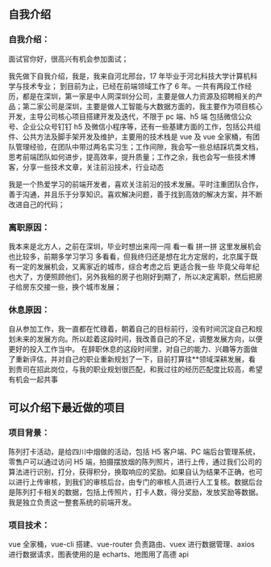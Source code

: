 ## 自我介绍

### 自我介绍：

面试官你好，很高兴有机会参加面试；

我先做下自我介绍，我是，我来自河北邢台，17 年毕业于河北科技大学计算机科学与技术专业；
到目前为止，已经在前端领域工作了 6 年。一共有两段工作经历，都是在深圳，第一家是中人网深圳分公司，主要是做人力资源及招聘相关的产品；第二家公司是深圳，主要是做人工智能与大数据方面的，我主要作为项目核心开发，主导公司核心项目搭建开发及迭代，不限于 pc 端、h5 端 包括微信公众号、企业公众号钉钉 h5 及微信小程序等，还有一些基建方面的工作，包括公共组件、公共方法及脚手架开发及维护，主要用的技术栈是 vue 及 vue 全家桶，有团队管理经验，在团队中带过两名实习生；工作间隙，我会写一些总结踩坑类文档，思考前端团队如何进步，提高效率，提升质量；工作之余，我也会写一些技术博客，分享一些技术文章，关注前沿技术，行业动态

我是一个热爱学习的前端开发者，喜欢关注前沿的技术发展。平时注重团队合作，善于沟通，并且乐于分享知识。喜欢解决问题，善于找到高效的解决方案，并不断改进自己的代码；

### 离职原因：

我本来是北方人，之前在深圳，毕业时想出来闯一闯 看一看 拼一拼 这里发展机会也比较多，前期多学习学习 多看看，但我终归还是想在北方定居的，北京属于既有一定的发展机会，又离家近的城市，综合考虑之后 更适合我一些
毕竟父母年纪也大了，方便照顾他们，另外我租的房子也刚好到期了，所以决定离职，然后把房子给房东交接一些，换个城市发展；

### 休息原因：

自从参加工作，我一直都在忙碌着，朝着自己的目标前行，没有时间沉淀自己和规划未来的发展方向。所以趁着这段时间，我改善自己的不足，调整发展方向，以便更好的投入工作当中。
在辞职休息的这段时间里，对自己的能力、兴趣等方面做了重新评估，并对自己的职业重新规划了一下，目前打算往\*\*领域深耕发展，看到贵司在招此岗位，与我的职业规划很匹配，和我过往的经历匹配度比较高，希望有机会一起共事

## 可以介绍下最近做的项目

### 项目背景：

陈列打卡活动，是给四川中烟做的活动，包括 H5 客户端、PC 端后台管理系统，零售户可以通过访问 H5 端，拍摄摆放烟的陈列照片，进行上传，通过我们公司的算法进行识别，打分，获得积分，换取响应的奖励。如果自认为结果不正确，也可以进行上传审核，到我们的审核后台，由专门的审核人员进行人工复核。数据后台是陈列打卡相关的数据，包括上传照片，打卡人数，得分奖励，发放奖励等数据。我是独立负责这一整套系统的前端开发。

### 项目技术：

vue 全家桶，vue-cli 搭建、vue-router 负责路由、vuex 进行数据管理、axios 进行数据请求，图表使用的是 echarts、地图用了高德 api
